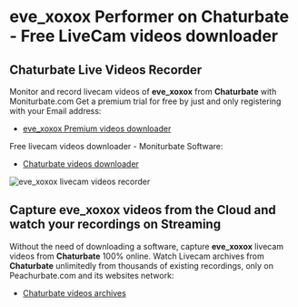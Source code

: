 # eve_xoxox Performer on Chaturbate - Free LiveCam videos downloader

## Chaturbate Live Videos Recorder

Monitor and record livecam videos of **eve_xoxox** from **Chaturbate** with Moniturbate.com
Get a premium trial for free by just and only registering with your Email address:
* [eve_xoxox Premium videos downloader](https://moniturbate.com/request-demo-licence-key.html)

Free livecam videos downloader - Moniturbate Software:
* [Chaturbate videos downloader](https://moniturbate.com/moniturbate-download-software.html)

![eve_xoxox livecam videos recorder](https://peachurnet.com/templates/moniturbate-software.png)


## Capture eve_xoxox videos from the Cloud and watch your recordings on Streaming

Without the need of downloading a software, capture **eve_xoxox** livecam videos from **Chaturbate** 100% online.
Watch Livecam archives from **Chaturbate** unlimitedly from thousands of existing recordings, only on Peachurbate.com and its websites network:
* [Chaturbate videos archives](https://peachurnet.com/)